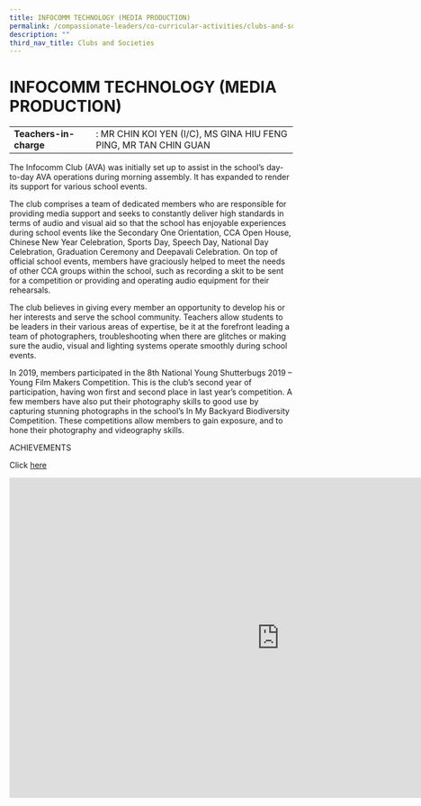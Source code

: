 ```yaml
---
title: INFOCOMM TECHNOLOGY (MEDIA PRODUCTION)
permalink: /compassionate-leaders/co-curricular-activities/clubs-and-societies/infocomm-technology/
description: ""
third_nav_title: Clubs and Societies
---
```

# **INFOCOMM TECHNOLOGY (MEDIA PRODUCTION)**

|  	|  	|
|---	|---	|
| **Teachers-in-charge** 	| : MR CHIN KOI YEN (I/C), MS GINA HIU FENG PING, MR TAN CHIN GUAN 	|


The Infocomm Club (AVA) was initially set up to assist in the school’s day-to-day AVA operations during morning assembly. It has expanded to render its support for various school events.&nbsp;  

The club comprises a team of dedicated members who are responsible for providing media support and seeks to constantly deliver high standards in terms of audio and visual aid so that the school has enjoyable experiences during school events like the Secondary One Orientation, CCA Open House, Chinese New Year Celebration, Sports Day, Speech Day, National Day Celebration, Graduation Ceremony and Deepavali Celebration. On top of official school events, members have graciously helped to meet the needs of other CCA groups within the school, such as recording a skit to be sent for a competition or providing and operating audio equipment for their rehearsals.&nbsp;

The club believes in giving every member an opportunity to develop his or her interests and serve the school community. Teachers allow students to be leaders in their various areas of expertise, be it at the forefront leading a team of photographers, troubleshooting when there are glitches or making sure the audio, visual and lighting systems operate smoothly during school events.&nbsp;

In 2019, members participated in the 8th National Young Shutterbugs 2019 – Young Film Makers Competition. This is the club’s second year of participation, having won first and second place in last year’s competition. A few members have also put their photography skills to good use by capturing stunning photographs in the school’s In My Backyard Biodiversity Competition. These competitions allow members to gain exposure, and to hone their photography and videography skills.


ACHIEVEMENTS  

Click&nbsp;[here](https://staging.du7l9z039t2jh.amplifyapp.com/compassionate-leaders/cca-achievements/)


<iframe allowfullscreen="true" height="569" width="960" frameborder="0" src="https://docs.google.com/presentation/d/e/2PACX-1vQXyH7ZSqLeaVRgu2ezRvSZmM52-Z7Nqt914_nzZEDeNFxasdgCVq1w4NktUeZB8PAH0Gk-X6gBHqLa/embed?start=true&amp;loop=true&amp;delayms=3000"></iframe>
